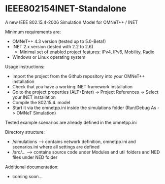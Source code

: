 IEEE802154INET-Standalone
=========================

A new IEEE 802.15.4-2006 Simulation Model for OMNeT++ / INET

Minimum requirements are:

- OMNeT++ 4.3 version (tested up to 5.0-Beta1)
- INET 2.x version (tested with 2.2 to 2.6)
  - Minimal set of enabled project features: IPv4, IPv6, Mobility, Radio
- Windows or Linux operating system

Usage instructions:

- Import the project from the Github repository into your OMNeT++ installation
- Check that you have a working INET framework installation
- Go to the project properties (ALT+Enter) -> Project References -> Select your INET installation
- Compile the 802.15.4. model
- Start it via the omnetpp.ini inside the simulations folder (Run/Debug As -> OMNeT Simulation)

Tested example scenarios are already defined in the omnetpp.ini


Directory structure:

- /simulations --> contains network definition, omnetpp.ini and scenarios.ini where all settings are defined
- /src/... --> contains source code under Modules and util folders and NED files under NED folder


Additional documentation:
- coming soon...